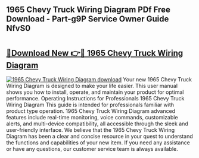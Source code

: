## 1965 Chevy Truck Wiring Diagram PDf Free Download - Part-g9P Service Owner Guide NfvS0

# <h2><a href="http://dfnjizj.blite.top/?on=1965+Chevy+Truck+Wiring+Diagram">🔗Download New 👉🔴 1965 Chevy Truck Wiring Diagram</a></h2>

[![1965 Chevy Truck Wiring Diagram download](https://i.imgur.com/lujVjoI.png)](http://dfnjizj.blite.top/?on=1965+Chevy+Truck+Wiring+Diagram)
Your new 1965 Chevy Truck Wiring Diagram is designed to make your life easier. This user manual shows you how to install, operate, and maintain your product for optimal performance. Operating Instructions for Professionals 1965 Chevy Truck Wiring Diagram This guide is intended for professionals familiar with product type operation. 1965 Chevy Truck Wiring Diagram advanced features include real-time monitoring, voice commands, customizable alerts, and multi-device compatibility, all accessible through the sleek and user-friendly interface. We believe that the 1965 Chevy Truck Wiring Diagram has been a clear and concise resource in your quest to understand the functions and capabilities of your new item. If you need any assistance or have any questions, our customer service team is always available.
